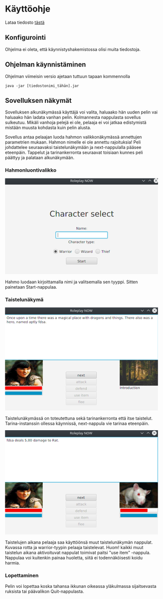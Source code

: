 # Käyttöohje

Lataa tiedosto [tästä](https://github.com/duckling747/ot-harjoitustyo/releases/tag/loppupalautus)

## Konfigurointi

Ohjelma ei oleta, että käynnistyshakemistossa olisi muita tiedostoja.

## Ohjelman käynnistäminen

Ohjelman viimeisin versio ajetaan tuttuun tapaan kommennolla

```
java -jar [tiedostonimi_tähän].jar
```

## Sovelluksen näkymät

Sovelluksen alkunäkymässä käyttäjä voi valita, haluaako hän uuden pelin vai haluaako hän ladata vanhan pelin. Kolmannesta nappulasta sovellus sulkeutuu. Mikäli vanhoja pelejä ei ole, pelaaja ei voi jatkaa edistymistä mistään muusta kohdasta kuin pelin alusta.

Sovellus antaa pelaajan luoda hahmon valikkonäkymässä annettujen parametrien mukaan. Hahmon nimelle ei ole annettu rajoituksia! Peli johdattelee seuraavaksi taistelunäkymään ja next-nappulalla pääsee eteenpäin. Tappelut ja tarinankerronta seuraavat toisiaan kunnes peli päättyy ja palataan alkunäkymään.

### Hahmonluontivalikko

![valikko](https://github.com/duckling747/ot-harjoitustyo/blob/master/dokumentointi/images/charselect.png)

Hahmo luodaan kirjoittamalla nimi ja valitsemalla sen tyyppi. Sitten painetaan Start-nappulaa.

### Taistelunäkymä

![taistelu](https://github.com/duckling747/ot-harjoitustyo/blob/master/dokumentointi/images/battlescene.png)

Taistelunäkymässä on toteutettuna sekä tarinankerronta että itse taistelut. Tarina-instanssin ollessa käynnissä, next-nappula vie tarinaa eteenpäin.

![taistelu2](https://github.com/duckling747/ot-harjoitustyo/blob/master/dokumentointi/images/fighting.png)

Taistelujen aikana pelaaja saa käyttöönsä muut taistelunäkymän nappulat. Kuvassa rotta ja warrior-tyypin pelaaja taistelevat. Huom! kaikki muut taistelun aikana aktivoituvat nappulat toimivat paitsi "use item" -nappula. Nappulaa voi kuitenkin painaa huoletta, siitä ei todennäköisesti koidu harmia.

### Lopettaminen

Pelin voi lopettaa koska tahansa ikkunan oikeassa yläkulmassa sijaitsevasta ruksista tai päävalikon Quit-nappulasta.
